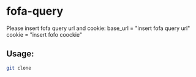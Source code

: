 # fofa-query
Please insert fofa query url and cookie: 
base_url = "insert fofa query url"
cookie = "insert fofo coockie"

## Usage:
```bash
git clone 

```

